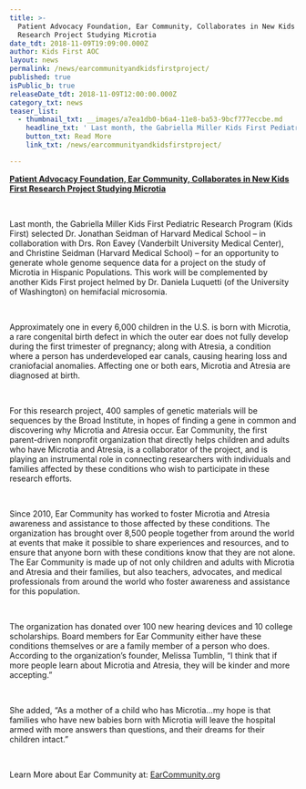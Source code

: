 ```yaml
---
title: >-
  Patient Advocacy Foundation, Ear Community, Collaborates in New Kids First
  Research Project Studying Microtia
date_tdt: 2018-11-09T19:09:00.000Z
author: Kids First AOC
layout: news
permalink: /news/earcommunityandkidsfirstproject/
published: true
isPublic_b: true
releaseDate_tdt: 2018-11-09T12:00:00.000Z
category_txt: news
teaser_list:
  - thumbnail_txt: __images/a7ea1db0-b6a4-11e8-ba53-9bcf777eccbe.md
    headline_txt: ' Last month, the Gabriella Miller Kids First Pediatric Research Program (Kids First)...'
    button_txt: Read More
    link_txt: /news/earcommunityandkidsfirstproject/

---
```





<p><strong><u>Patient Advocacy Foundation, Ear Community, Collaborates in New Kids First Research Project Studying Microtia</u></strong></p>
<p><strong>&nbsp;</strong></p>
<p> Last month, the Gabriella Miller Kids First Pediatric Research Program (Kids First) selected Dr. Jonathan Seidman of Harvard Medical School – in collaboration with Drs. Ron Eavey (Vanderbilt University Medical Center), and Christine Seidman (Harvard Medical School) – for an opportunity to generate whole genome sequence data for a project on the study of Microtia in Hispanic Populations.  This work will be complemented by another Kids First project helmed by Dr. Daniela Luquetti (of the University of Washington) on hemifacial microsomia. </p>
 <p>&nbsp;</p>
<p> Approximately one in every 6,000 children in the U.S. is born with Microtia, a rare congenital birth defect in which the outer ear does not fully develop during the first trimester of pregnancy; along with Atresia, a condition where a person has underdeveloped ear canals, causing hearing loss and craniofacial anomalies.  Affecting one or both ears, Microtia and Atresia are diagnosed at birth. </p>
 <p>&nbsp;</p>
<p> For this research project, 400 samples of genetic materials will be sequences by the Broad Institute, in hopes of finding a gene in common and discovering why Microtia and Atresia occur.  Ear Community, the first parent-driven nonprofit organization that directly helps children and adults who have Microtia and Atresia, is a collaborator of the project, and is playing an instrumental role in connecting researchers with individuals and families affected by these conditions who wish to participate in these research efforts. </p>
 <p>&nbsp;</p>
<p> Since 2010, Ear Community has worked to foster Microtia and Atresia awareness and assistance to those affected by these conditions.  The organization has brought over 8,500 people together from around the world at events that make it possible to share experiences and resources, and to ensure that anyone born with these conditions know that they are not alone.  The Ear Community is made up of not only children and adults with Microtia and Atresia and their families, but also teachers, advocates, and medical professionals from around the world who foster awareness and assistance for this population. </p>
<p>&nbsp;</p> 
<p> The organization has donated over 100 new hearing devices and 10 college scholarships.  Board members for Ear Community either have these conditions themselves or are a family member of a person who does.  According to the organization’s founder, Melissa Tumblin, “I think that if more people learn about Microtia and Atresia, they will be kinder and more accepting.” </p>
<p>&nbsp;</p> 
<p> She added, “As a mother of a child who has Microtia...my hope is that families who have new babies born with Microtia will leave the hospital armed with more answers than questions, and their dreams for their children intact.” </p>
<p>&nbsp;</p> 
<p> Learn More about Ear Community at:  <a href="https://earcommunity.org/">EarCommunity.org</a> </p>
<p>&nbsp;</p>